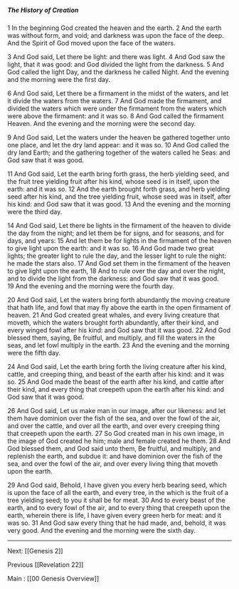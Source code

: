 ##### The History of Creation

1 In the beginning God created the heaven and the earth. 2 And the earth was without form, and void; and darkness was upon the face of the deep. And the Spirit of God moved upon the face of the waters.

3 And God said, Let there be light: and there was light. 4 And God saw the light, that it was good: and God divided the light from the darkness. 5 And God called the light Day, and the darkness he called Night. And the evening and the morning were the first day.

6 And God said, Let there be a firmament in the midst of the waters, and let it divide the waters from the waters. 7 And God made the firmament, and divided the waters which were under the firmament from the waters which were above the firmament: and it was so. 8 And God called the firmament Heaven. And the evening and the morning were the second day.

9 And God said, Let the waters under the heaven be gathered together unto one place, and let the dry land appear: and it was so. 10 And God called the dry land Earth; and the gathering together of the waters called he Seas: and God saw that it was good.

11 And God said, Let the earth bring forth grass, the herb yielding seed, and the fruit tree yielding fruit after his kind, whose seed is in itself, upon the earth: and it was so. 12 And the earth brought forth grass, and herb yielding seed after his kind, and the tree yielding fruit, whose seed was in itself, after his kind: and God saw that it was good. 13 And the evening and the morning were the third day.

14 And God said, Let there be lights in the firmament of the heaven to divide the day from the night; and let them be for signs, and for seasons, and for days, and years: 15 And let them be for lights in the firmament of the heaven to give light upon the earth: and it was so. 16 And God made two great lights; the greater light to rule the day, and the lesser light to rule the night: he made the stars also. 17 And God set them in the firmament of the heaven to give light upon the earth, 18 And to rule over the day and over the night, and to divide the light from the darkness: and God saw that it was good. 19 And the evening and the morning were the fourth day.

20 And God said, Let the waters bring forth abundantly the moving creature that hath life, and fowl that may fly above the earth in the open firmament of heaven. 21 And God created great whales, and every living creature that moveth, which the waters brought forth abundantly, after their kind, and every winged fowl after his kind: and God saw that it was good. 22 And God blessed them, saying, Be fruitful, and multiply, and fill the waters in the seas, and let fowl multiply in the earth. 23 And the evening and the morning were the fifth day.

24 And God said, Let the earth bring forth the living creature after his kind, cattle, and creeping thing, and beast of the earth after his kind: and it was so. 25 And God made the beast of the earth after his kind, and cattle after their kind, and every thing that creepeth upon the earth after his kind: and God saw that it was good.

26 And God said, Let us make man in our image, after our likeness: and let them have dominion over the fish of the sea, and over the fowl of the air, and over the cattle, and over all the earth, and over every creeping thing that creepeth upon the earth. 27 So God created man in his own image, in the image of God created he him; male and female created he them. 28 And God blessed them, and God said unto them, Be fruitful, and multiply, and replenish the earth, and subdue it: and have dominion over the fish of the sea, and over the fowl of the air, and over every living thing that moveth upon the earth.

29 And God said, Behold, I have given you every herb bearing seed, which is upon the face of all the earth, and every tree, in the which is the fruit of a tree yielding seed; to you it shall be for meat. 30 And to every beast of the earth, and to every fowl of the air, and to every thing that creepeth upon the earth, wherein there is life, I have given every green herb for meat: and it was so. 31 And God saw every thing that he had made, and, behold, it was very good. And the evening and the morning were the sixth day.

---
Next: [[Genesis 2]]

Previous [[Revelation 22]]

Main : [[00 Genesis Overview]]